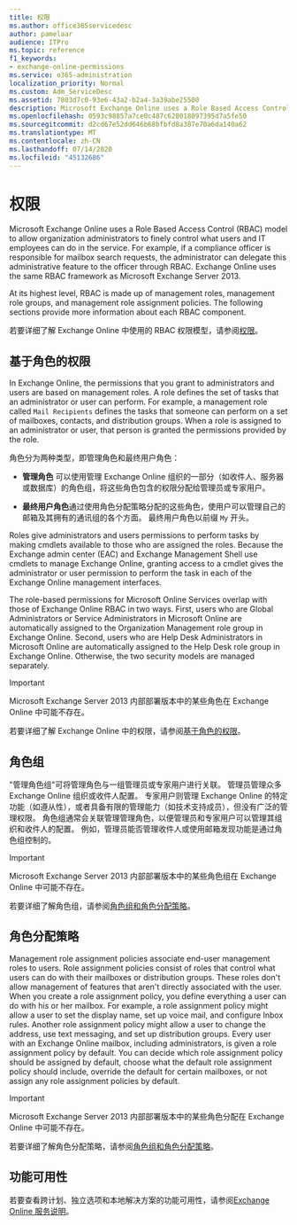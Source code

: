 ```yaml
---
title: 权限
ms.author: office365servicedesc
author: pamelaar
audience: ITPro
ms.topic: reference
f1_keywords:
- exchange-online-permissions
ms.service: o365-administration
localization_priority: Normal
ms.custom: Adm_ServiceDesc
ms.assetid: 7803d7c0-93e6-43a2-b2a4-3a39abe25500
description: Microsoft Exchange Online uses a Role Based Access Control (RBAC) model to allow organization administrators to finely control what users and IT employees can do in the service. For example, if a compliance officer is responsible for mailbox search requests, the administrator can delegate this administrative feature to the officer through RBAC. Exchange Online uses the same RBAC framework as Microsoft Exchange Server 2013.
ms.openlocfilehash: 0593c98857a7ce0c487c628018097395d7a5fe50
ms.sourcegitcommit: d2cd67e52dd646b68bfbfd8a387e70a6da140a62
ms.translationtype: MT
ms.contentlocale: zh-CN
ms.lasthandoff: 07/14/2020
ms.locfileid: "45132686"
---
```

# <a name="permissions"></a>权限

Microsoft Exchange Online uses a Role Based Access Control (RBAC) model to allow organization administrators to finely control what users and IT employees can do in the service. For example, if a compliance officer is responsible for mailbox search requests, the administrator can delegate this administrative feature to the officer through RBAC. Exchange Online uses the same RBAC framework as Microsoft Exchange Server 2013. 
  
At its highest level, RBAC is made up of management roles, management role groups, and management role assignment policies. The following sections provide more information about each RBAC component.
  
若要详细了解 Exchange Online 中使用的 RBAC 权限模型，请参阅[权限](https://go.microsoft.com/fwlink/p/?LinkId=271935)。
  
## <a name="role-based-permissions"></a>基于角色的权限

In Exchange Online, the permissions that you grant to administrators and users are based on management roles. A role defines the set of tasks that an administrator or user can perform. For example, a management role called  `Mail Recipients` defines the tasks that someone can perform on a set of mailboxes, contacts, and distribution groups. When a role is assigned to an administrator or user, that person is granted the permissions provided by the role. 
  
角色分为两种类型，即管理角色和最终用户角色：
  
- **管理角色** 可以使用管理 Exchange Online 组织的一部分（如收件人、服务器或数据库）的角色组，将这些角色包含的权限分配给管理员或专家用户。 
    
- **最终用户角色**通过使用角色分配策略分配的这些角色，使用户可以管理自己的邮箱及其拥有的通讯组的各个方面。 最终用户角色以前缀  `My` 开头。
    
Roles give administrators and users permissions to perform tasks by making cmdlets available to those who are assigned the roles. Because the Exchange admin center (EAC) and Exchange Management Shell use cmdlets to manage Exchange Online, granting access to a cmdlet gives the administrator or user permission to perform the task in each of the Exchange Online management interfaces.
  
The role-based permissions for Microsoft Online Services overlap with those of Exchange Online RBAC in two ways. First, users who are Global Administrators or Service Administrators in Microsoft Online are automatically assigned to the Organization Management role group in Exchange Online. Second, users who are Help Desk Administrators in Microsoft Online are automatically assigned to the Help Desk role group in Exchange Online. Otherwise, the two security models are managed separately.
  
> [!IMPORTANT]
> Microsoft Exchange Server 2013 内部部署版本中的某些角色在 Exchange Online 中可能不存在。 
  
若要详细了解 Exchange Online 中的权限，请参阅[基于角色的权限](https://go.microsoft.com/fwlink/p/?LinkId=271936)。
  
## <a name="role-groups"></a>角色组

"管理角色组"可将管理角色与一组管理员或专家用户进行关联。 管理员管理众多 Exchange Online 组织或收件人配置。 专家用户则管理 Exchange Online 的特定功能（如遵从性），或者具备有限的管理能力（如技术支持成员），但没有广泛的管理权限。 角色组通常会关联管理管理角色，以便管理员和专家用户可以管理其组织和收件人的配置。 例如，管理员能否管理收件人或使用邮箱发现功能是通过角色组控制的。 
  
> [!IMPORTANT]
> Microsoft Exchange Server 2013 内部部署版本中的某些角色组在 Exchange Online 中可能不存在。 
  
若要详细了解角色组，请参阅[角色组和角色分配策略](https://go.microsoft.com/fwlink/p/?LinkId=271937)。
  
## <a name="role-assignment-policies"></a>角色分配策略

Management role assignment policies associate end-user management roles to users. Role assignment policies consist of roles that control what users can do with their mailboxes or distribution groups. These roles don't allow management of features that aren't directly associated with the user. When you create a role assignment policy, you define everything a user can do with his or her mailbox. For example, a role assignment policy might allow a user to set the display name, set up voice mail, and configure Inbox rules. Another role assignment policy might allow a user to change the address, use text messaging, and set up distribution groups. Every user with an Exchange Online mailbox, including administrators, is given a role assignment policy by default. You can decide which role assignment policy should be assigned by default, choose what the default role assignment policy should include, override the default for certain mailboxes, or not assign any role assignment policies by default.
  
> [!IMPORTANT]
> Microsoft Exchange Server 2013 内部部署版本中的某些角色分配在 Exchange Online 中可能不存在。 
  
若要详细了解角色分配策略，请参阅[角色组和角色分配策略](https://go.microsoft.com/fwlink/p/?LinkId=271937)。
  
## <a name="feature-availability"></a>功能可用性

若要查看跨计划、独立选项和本地解决方案的功能可用性，请参阅[Exchange Online 服务说明](exchange-online-service-description.md)。
  

